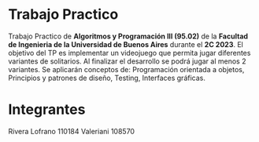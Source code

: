 # Trabajo Practico

Trabajo Practico de **Algoritmos y Programación III (95.02)** de la **Facultad de Ingenieria de la Universidad de Buenos Aires** durante el **2C 2023**.
El objetivo del TP es implementar un videojuego que permita jugar diferentes variantes de solitarios. Al finalizar el desarrollo se podrá jugar al menos 2 variantes.
Se aplicarán conceptos de: Programación orientada a objetos, Principios y patrones de diseño, Testing, Interfaces gráficas.

# Integrantes
Rivera Lofrano 110184
Valeriani 108570
